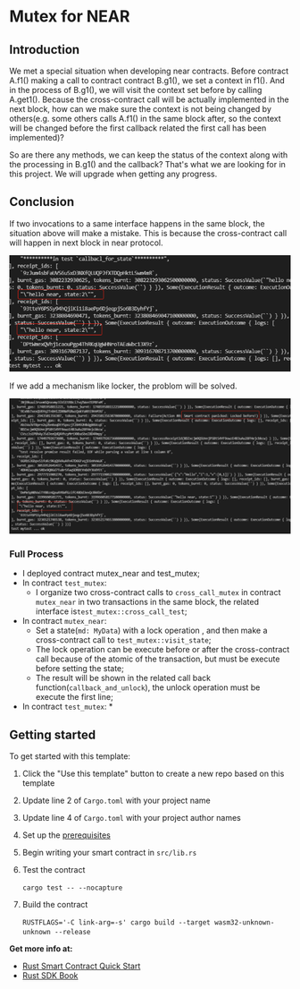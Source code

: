 # Mutex for NEAR

## Introduction
We met a special situation when developing near contracts. Before contract A.f1() making a call to contract contract B.g1(), we set a context in f1(). And in the process of B.g1(),  we will visit the context set before by calling A.get1(). Because the cross-contract call will be actually implemented in the next block, how can we make sure the context is not being changed by others(e.g. some others calls A.f1() in the same block after, so the context will be changed before the first callback related the first call has been implemented)?

So are there any methods, we can keep the status of the context along with the processing in B.g1()  and the callback? That's what we are looking for in this project. 
We will upgrade when getting any progress.

## Conclusion
If two invocations to a same interface happens in the same block, the situation above will make a mistake. This is because the cross-contract call will happen in next block in near protocol.

<img src="./image/without locker.png">

If we add a mechanism like locker, the problom will be solved.

<img src="./image/with locker.png">

### Full Process
- I deployed contract mutex_near and test_mutex;
- In contract `test_mutex`:
    * I organize  two cross-contract calls to `cross_call_mutex` in contract `mutex_near` in two transactions in the same block, the related interface is`test_mutex::cross_call_test`;
- In contract `mutex_near`:
    * Set a state(`md: MyData`) with a lock operation , and then make a cross-contract call to `test_mutex::visit_state`;
    * The lock operation can be execute before or after the cross-contract call because of the atomic of the transaction, but must be execute before setting the state;
    * The result will be shown in the related call back function(`callback_and_unlock`), the unlock operation must be execute the first line;
- In contract `test_mutex`:
    * 

## Getting started

To get started with this template:

1. Click the "Use this template" button to create a new repo based on this template
2. Update line 2 of `Cargo.toml` with your project name
3. Update line 4 of `Cargo.toml` with your project author names
4. Set up the [prerequisites](https://github.com/near/near-sdk-rs#pre-requisites)
5. Begin writing your smart contract in `src/lib.rs`
6. Test the contract 

    `cargo test -- --nocapture`

8. Build the contract

    `RUSTFLAGS='-C link-arg=-s' cargo build --target wasm32-unknown-unknown --release`

**Get more info at:**

* [Rust Smart Contract Quick Start](https://docs.near.org/docs/develop/contracts/rust/intro)
* [Rust SDK Book](https://www.near-sdk.io/)

